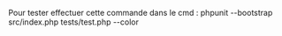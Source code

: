 Pour tester effectuer cette commande dans le cmd :
phpunit --bootstrap src/index.php tests/test.php --color

